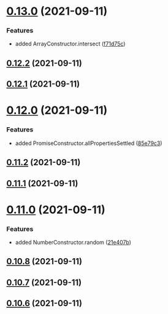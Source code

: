 # [0.13.0](https://github.com/GiovanniCardamone/polyfull/compare/v0.12.2...v0.13.0) (2021-09-11)


### Features

* added ArrayConstructor.intersect ([f71d75c](https://github.com/GiovanniCardamone/polyfull/commit/f71d75cdffbad52762289ccd77a68158c56c084a))



## [0.12.2](https://github.com/GiovanniCardamone/polyfull/compare/v0.12.1...v0.12.2) (2021-09-11)



## [0.12.1](https://github.com/GiovanniCardamone/polyfull/compare/v0.12.0...v0.12.1) (2021-09-11)



# [0.12.0](https://github.com/GiovanniCardamone/polyfull/compare/v0.11.2...v0.12.0) (2021-09-11)


### Features

* added PromiseConstructor.allPropertiesSettled ([85e79c3](https://github.com/GiovanniCardamone/polyfull/commit/85e79c3d5ca76dacf578b977f0bef886d66091e8))



## [0.11.2](https://github.com/GiovanniCardamone/polyfull/compare/v0.11.1...v0.11.2) (2021-09-11)



## [0.11.1](https://github.com/GiovanniCardamone/polyfull/compare/v0.11.0...v0.11.1) (2021-09-11)



# [0.11.0](https://github.com/GiovanniCardamone/polyfull/compare/v0.10.8...v0.11.0) (2021-09-11)


### Features

* added NumberConstructor.random ([21e407b](https://github.com/GiovanniCardamone/polyfull/commit/21e407b4f451ae2b00c8f54c8f16fe7b8aa731f0))



## [0.10.8](https://github.com/GiovanniCardamone/polyfull/compare/v0.10.7...v0.10.8) (2021-09-11)



## [0.10.7](https://github.com/GiovanniCardamone/polyfull/compare/v0.10.6...v0.10.7) (2021-09-11)



## [0.10.6](https://github.com/GiovanniCardamone/polyfull/compare/v0.10.5...v0.10.6) (2021-09-11)



